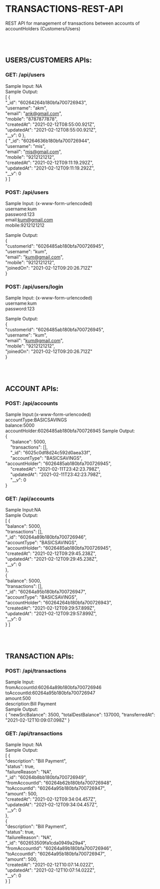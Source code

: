 # TRANSACTIONS-REST-API
REST API for management of transactions between accounts of accountHolders (Customers/Users)

<br />
<br />

## USERS/CUSTOMERS APIs:
### GET: /api/users
Sample Input: NA  
Sample Output:  
[
    {  
        "_id": "60264264b180bfa700726943",  
        "username": "akm",  
        "email": "ank@gmail.com",  
        "mobile": "8787877878",  
        "createdAt": "2021-02-12T08:55:00.921Z",  
        "updatedAt": "2021-02-12T08:55:00.921Z",  
        "__v": 0
    },  
    {
        "_id": "60264636b180bfa700726944",  
        "username": "mis",  
        "email": "mis@gmail.com",  
        "mobile": "9212121212",  
        "createdAt": "2021-02-12T09:11:19.292Z",  
        "updatedAt": "2021-02-12T09:11:19.292Z",  
        "__v": 0  
    }
]  

### POST: /api/users
Sample Input: (x-www-form-urlencoded)  
username:kum  
password:123  
email:kum@gmail.com  
mobile:9212121212  

Sample Output:  
{  
    "customerId": "6026485ab180bfa700726945",  
    "username": "kum",  
    "email": "kum@gmail.com",  
    "mobile": "9212121212",  
    "joinedOn": "2021-02-12T09:20:26.712Z"  
} 


### POST: /api/users/login
Sample Input: (x-www-form-urlencoded)  
username:kum  
password:123  

Sample Output:  
{  
    "customerId": "6026485ab180bfa700726945",  
    "username": "kum",  
    "email": "kum@gmail.com",  
    "mobile": "9212121212",  
    "joinedOn": "2021-02-12T09:20:26.712Z"  
} 

<br />
<br />

## ACCOUNT APIs:
### POST: /api/accounts 
Sample Input:(x-www-form-urlencoded)  
accountType:BASICSAVINGS  
balance:5000  
accountHolder:6026485ab180bfa700726945
Sample Output:  
{  
    "balance": 5000,  
    "transactions": [],  
    "_id": "6025c0df8d24c592d0aea33f",  
    "accountType": "BASICSAVINGS",  
    "accountHolder": "6026485ab180bfa700726945",  
    "createdAt": "2021-02-11T23:42:23.798Z",  
    "updatedAt": "2021-02-11T23:42:23.798Z",  
    "__v": 0  
}

### GET: /api/accounts 
Sample Input:NA   
Sample Output:  
[
    {  
        "balance": 5000,  
        "transactions": [],  
        "_id": "60264a89b180bfa700726946",  
        "accountType": "BASICSAVINGS",  
        "accountHolder": "6026485ab180bfa700726945",  
        "createdAt": "2021-02-12T09:29:45.238Z",  
        "updatedAt": "2021-02-12T09:29:45.238Z",  
        "__v": 0  
    },  
    {  
        "balance": 5000,  
        "transactions": [],  
        "_id": "60264a95b180bfa700726947",  
        "accountType": "BASICSAVINGS",  
        "accountHolder": "60264264b180bfa700726943",  
        "createdAt": "2021-02-12T09:29:57.899Z",  
        "updatedAt": "2021-02-12T09:29:57.899Z",  
        "__v": 0  
    }
]

<br />
<br />

## TRANSACTION APIs:
### POST: /api/transactions 
Sample Input:  
fromAccountId:60264a89b180bfa700726946  
toAccountId:60264a95b180bfa700726947  
amount:500  
description:Bill Payment  
Sample Output:  
{
    "newSrcBalance": 3500,
    "totalDestBalance": 137000,
    "transferredAt": "2021-02-12T10:09:07.098Z"
} 

### GET: /api/transactions 
Sample Input: NA  
Sample Output:  
[
    {  
        "description": "Bill Payment",  
        "status": true,  
        "failureReason": "NA",  
        "_id": "60264b8bb180bfa700726949",  
        "fromAccountId": "60264b62b180bfa700726948",  
        "toAccountId": "60264a95b180bfa700726947",  
        "amount": 500,  
        "createdAt": "2021-02-12T09:34:04.457Z",  
        "updatedAt": "2021-02-12T09:34:04.457Z",  
        "__v": 0  
    },  
    {  
        "description": "Bill Payment",  
        "status": true,  
        "failureReason": "NA",  
        "_id": "602653509fa1cda0949a29a4",  
        "fromAccountId": "60264a89b180bfa700726946",  
        "toAccountId": "60264a95b180bfa700726947",  
        "amount": 500,  
        "createdAt": "2021-02-12T10:07:14.022Z",  
        "updatedAt": "2021-02-12T10:07:14.022Z",  
        "__v": 0  
    }
]


